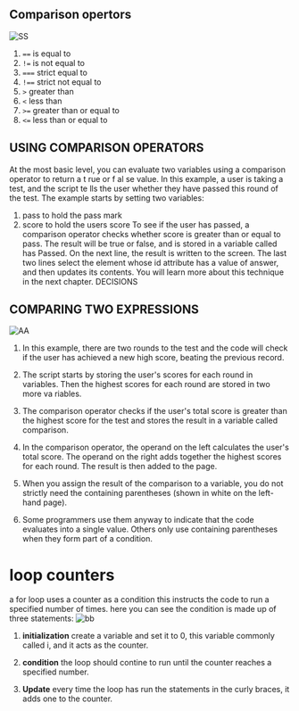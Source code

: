 ## Comparison opertors 

![SS](https://images.unsplash.com/photo-1515879218367-8466d910aaa4?ixlib=rb-1.2.1&ixid=eyJhcHBfaWQiOjEyMDd9&w=1000&q=80)

1. `==` is equal to 
2. `!=` is not equal to 
3. `===` strict equal to 
4. `!==` strict not equal to 
5. ` > ` greater than
6. ` < ` less than 
7. ` >= ` greater than or equal to 
8. ` <= ` less than or equal to



## USING COMPARISON OPERATORS

At the most basic level, you can
evaluate two variables using a
comparison operator to return a
t rue or f al se value.
In this example, a user is taking a
test, and the script te lls the user
whether they have passed this
round of the test.
The example starts by setting
two variables:
1. pass to hold the pass mark
2. score to hold the users score
To see if the user has passed,
a comparison operator checks
whether score is greater than or
equal to pass. The result will be
true or false, and is stored in
a variable called has Passed. On
the next line, the result is written
to the screen.
The last two lines select the
element whose id attribute
has a value of answer, and then
updates its contents. You will
learn more about this technique
in the next chapter.
DECISIONS


## COMPARING TWO EXPRESSIONS

![AA](https://i.pinimg.com/originals/9b/c0/31/9bc031ded28a4eccb4a3f1df621ff84d.png)

1. In this example, there are two
rounds to the test and the
code will check if the user has
achieved a new high score,
beating the previous record.

2. The script starts by storing the
user's scores for each round
in variables. Then the highest
scores for each round are stored
in two more va riables.

3. The comparison operator checks
if the user's total score is greater
than the highest score for the
test and stores the result in a
variable called comparison.

4. In the comparison operator, the
operand on the left calculates
the user's total score. The
operand on the right adds
together the highest scores for
each round. The result is then
added to the page.

5. When you assign the result of
the comparison to a variable,
you do not strictly need the
containing parentheses (shown
in white on the left-hand page).

6. Some programmers use them
anyway to indicate that the code
evaluates into a single value.
Others only use containing
parentheses when they form
part of a condition.


# loop counters 


a for loop uses a counter as a condition this instructs the code to run a specified number of times.
here you can see the condition is made up of three statements:
![bb](https://wallpapercrafter.com/uploads/posts/58085-code-on-a-computer___computer-coding.jpg)

1. **initialization** create a variable and set it to 0, this variable commonly called i, and it acts as the counter.

2. **condition** the loop should contine to run until the counter reaches a specified number.

3. **Update** every time the loop has run the statements in the curly braces, it adds one to the counter.




